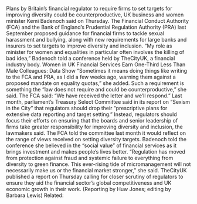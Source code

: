 Plans by Britain’s financial regulator to require firms to set targets for improving diversity could be counterproductive, UK business and women minister Kemi Badenoch said on Thursday.
The Financial Conduct Authority (FCA) and the Bank of England’s Prudential Regulation Authority (PRA) last September proposed guidance for financial firms to tackle sexual harassment and bullying, along with new requirements for large banks and insurers to set targets to improve diversity and inclusion.
“My role as minister for women and equalities in particular often involves the killing of bad idea,” Badenoch told a conference held by TheCityUK, a financial industry body.
Women in UK Financial Services Earn One-Third Less Than Male Colleagues: Data Show
“Sometimes it means doing things like writing to the FCA and PRA, as I did a few weeks ago, warning them against a proposed mandate on equality quotas,” she added.
Such a requirement is something the “law does not require and could be counterproductive,” she said.
The FCA said: “We have received the letter and we’ll respond.”
Last month, parliament’s Treasury Select Committee said in its report on “Sexism in the City” that regulators should drop their “prescriptive plans for extensive data reporting and target setting.”
Instead, regulators should focus their efforts on ensuring that the boards and senior leadership of firms take greater responsibility for improving diversity and inclusion, the lawmakers said.
The FCA told the committee last month it would reflect on the range of views received on setting diversity targets.
Badenoch told the conference she believed in the “social value” of financial services as it brings investment and makes people’s lives better.
“Regulation has moved from protection against fraud and systemic failure to everything from diversity to green finance. This ever-rising tide of micromanagement will not necessarily make us or the financial market stronger,” she said.
TheCityUK published a report on Thursday calling for closer scrutiny of regulators to ensure they aid the financial sector’s global competitiveness and UK economic growth in their work.
(Reporting by Huw Jones; editing by Barbara Lewis)
Related: